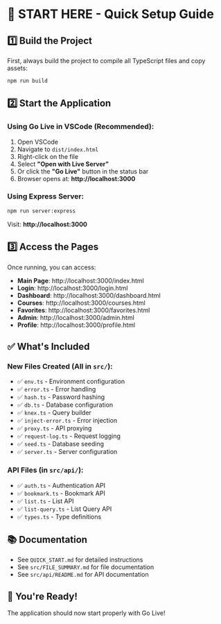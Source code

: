 # 🚀 START HERE - Quick Setup Guide

## 1️⃣ Build the Project

First, always build the project to compile all TypeScript files and copy assets:

```bash
npm run build
```

## 2️⃣ Start the Application

### Using Go Live in VSCode (Recommended):

1. Open VSCode
2. Navigate to `dist/index.html`
3. Right-click on the file
4. Select **"Open with Live Server"**
5. Or click the **"Go Live"** button in the status bar
6. Browser opens at: **http://localhost:3000**

### Using Express Server:

```bash
npm run server:express
```

Visit: **http://localhost:3000**

## 3️⃣ Access the Pages

Once running, you can access:

- **Main Page**: http://localhost:3000/index.html
- **Login**: http://localhost:3000/login.html  
- **Dashboard**: http://localhost:3000/dashboard.html
- **Courses**: http://localhost:3000/courses.html
- **Favorites**: http://localhost:3000/favorites.html
- **Admin**: http://localhost:3000/admin.html
- **Profile**: http://localhost:3000/profile.html

## ✅ What's Included

### New Files Created (All in `src/`):
- ✅ `env.ts` - Environment configuration
- ✅ `error.ts` - Error handling  
- ✅ `hash.ts` - Password hashing
- ✅ `db.ts` - Database configuration
- ✅ `knex.ts` - Query builder
- ✅ `inject-error.ts` - Error injection
- ✅ `proxy.ts` - API proxying
- ✅ `request-log.ts` - Request logging
- ✅ `seed.ts` - Database seeding
- ✅ `server.ts` - Server configuration

### API Files (in `src/api/`):
- ✅ `auth.ts` - Authentication API
- ✅ `bookmark.ts` - Bookmark API
- ✅ `list.ts` - List API
- ✅ `list-query.ts` - List Query API
- ✅ `types.ts` - Type definitions

## 📚 Documentation

- See `QUICK_START.md` for detailed instructions
- See `src/FILE_SUMMARY.md` for file documentation
- See `src/api/README.md` for API documentation

## 🎉 You're Ready!

The application should now start properly with Go Live!

